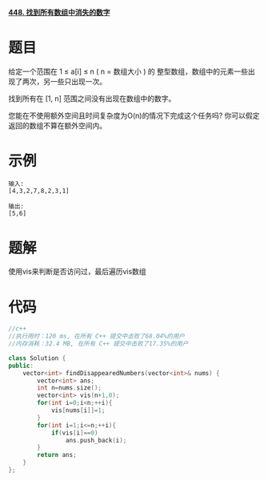 #### [448. 找到所有数组中消失的数字](https://leetcode-cn.com/problems/find-all-numbers-disappeared-in-an-array/)

# 题目

给定一个范围在  1 ≤ a[i] ≤ n ( n = 数组大小 ) 的 整型数组，数组中的元素一些出现了两次，另一些只出现一次。

找到所有在 [1, n] 范围之间没有出现在数组中的数字。

您能在不使用额外空间且时间复杂度为O(n)的情况下完成这个任务吗? 你可以假定返回的数组不算在额外空间内。

# 示例

```
输入:
[4,3,2,7,8,2,3,1]

输出:
[5,6]
```



# 题解

使用vis来判断是否访问过，最后遍历vis数组



# 代码

```c++
//c++
//执行用时：120 ms, 在所有 C++ 提交中击败了68.04%的用户
//内存消耗：32.4 MB, 在所有 C++ 提交中击败了17.35%的用户

class Solution {
public:
    vector<int> findDisappearedNumbers(vector<int>& nums) {
        vector<int> ans;
        int n=nums.size();
        vector<int> vis(n+1,0);
        for(int i=0;i<n;++i){
            vis[nums[i]]=1;
        }
        for(int i=1;i<=n;++i){
            if(vis[i]==0)
                ans.push_back(i);
        }
        return ans;
    }
};
```

